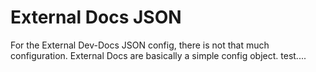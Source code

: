 # External Docs JSON

For the External Dev-Docs JSON config, there is not that much configuration.  External Docs are basically a simple config object. test....
